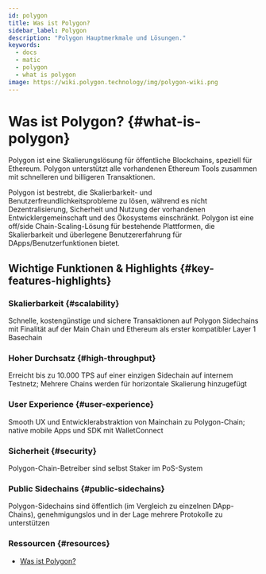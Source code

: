 ```yaml
---
id: polygon
title: Was ist Polygon?
sidebar_label: Polygon
description: "Polygon Hauptmerkmale und Lösungen."
keywords:
  - docs
  - matic
  - polygon
  - what is polygon
image: https://wiki.polygon.technology/img/polygon-wiki.png
---
```


# Was ist Polygon? {#what-is-polygon}

Polygon ist eine Skalierungslösung für öffentliche Blockchains, speziell für Ethereum. Polygon unterstützt alle vorhandenen Ethereum Tools zusammen mit schnelleren und billigeren Transaktionen.

Polygon ist bestrebt, die Skalierbarkeit- und Benutzerfreundlichkeitsprobleme zu lösen, während es nicht Dezentralisierung, Sicherheit und Nutzung der vorhandenen Entwicklergemeinschaft und des Ökosystems einschränkt. Polygon ist eine ​off/side Chain-Scaling-Lösung für bestehende Plattformen, die Skalierbarkeit und überlegene Benutzererfahrung für DApps/Benutzerfunktionen bietet.

## Wichtige Funktionen & Highlights {#key-features-highlights}

### Skalierbarkeit {#scalability}
Schnelle, kostengünstige und sichere Transaktionen auf Polygon Sidechains mit Finalität auf der Main Chain und Ethereum als erster kompatibler Layer 1 Basechain

### Hoher Durchsatz {#high-throughput}
Erreicht bis zu 10.000 TPS auf einer einzigen Sidechain auf internem Testnetz; Mehrere Chains werden für horizontale Skalierung hinzugefügt

### User Experience {#user-experience}
Smooth UX und Entwicklerabstraktion von Mainchain zu Polygon-Chain; native mobile Apps und SDK mit WalletConnect

### Sicherheit {#security}
Polygon-Chain-Betreiber sind selbst Staker im PoS-System

### Public Sidechains {#public-sidechains}
Polygon-Sidechains sind öffentlich (im Vergleich zu einzelnen DApp-Chains), genehmigungslos und in der Lage mehrere Protokolle zu unterstützen

### Ressourcen {#resources}

* [Was ist Polygon?](https://medium.com/matic-network/what-is-matic-network-466a2c493ae1)